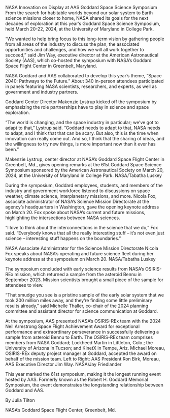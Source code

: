 NASA Innovation on Display at AAS Goddard Space Science Symposium 
 From the search for habitable worlds beyond our solar system to Earth science missions closer to home, NASA shared its goals for the next decades of exploration at this year’s Goddard Space Science Symposium, held March 20-22, 2024, at the University of Maryland in College Park.

“We wanted to help bring focus to this long-term vision by gathering people from all areas of the industry to discuss the plan, the associated opportunities and challenges, and how we will all work together to succeed,” said Jim Way, executive director at the American Astronautical Society (AAS), which co-hosted the symposium with NASA’s Goddard Space Flight Center in Greenbelt, Maryland.

NASA Goddard and AAS collaborated to develop this year’s theme, “Space 2040: Pathways to the Future.” About 340 in-person attendees participated in panels featuring NASA scientists, researchers, and experts, as well as government and industry partners.

Goddard Center Director Makenzie Lystrup kicked off the symposium by emphasizing the role partnerships have to play in science and space exploration.

“The world is changing, and the space industry in particular; we’ve got to adapt to that,” Lystrup said. “Goddard needs to adapt to that, NASA needs to adapt, and I think that that can be scary. But also, this is the time when innovation can really come out. And so, I think that the sharing of ideas, and the willingness to try new things, is more important now than it ever has been.”

Makenzie Lystrup, center director at NASA’s Goddard Space Flight Center in Greenbelt, Md., gives opening remarks at the 61st Goddard Space Science Symposium sponsored by the American Astronautical Society on March 20, 2024, at the University of Maryland in College Park. NASA/Tabatha Luskey

During the symposium, Goddard employees, students, and members of the industry and government workforce listened to discussions on space weather, climate science, interplanetary missions, and more. Nicola Fox, associate administrator of NASA’s Science Mission Directorate at the agency’s headquarters in Washington, gave the opening keynote address on March 20. Fox spoke about NASA’s current and future missions, highlighting the intersections between NASA sciences.

“I love to think about the interconnections in the science that we do,” Fox said. “Everybody knows that all the really interesting stuff – it’s not even just science – interesting stuff happens on the boundaries.”

NASA Associate Administrator for the Science Mission Directorate Nicola Fox speaks about NASA’s operating and future science fleet during her keynote address at the symposium on March 20. NASA/Tabatha Luskey

The symposium concluded with early science results from NASA’s OSIRIS-REx mission, which returned a sample from the asteroid Bennu in September 2023. Mission scientists brought a small piece of the sample for attendees to view.

“That smudge you see is a pristine sample of the early solar system that we took 200 million miles away, and they’re finding some little preliminary results already,” said Michelle Thaller, co-chair of the 2024 planning committee and assistant director for science communication at Goddard.

At the symposium, AAS presented NASA’s OSIRIS-REx team with the 2024 Neil Armstrong Space Flight Achievement Award for exceptional performance and extraordinary perseverance in successfully delivering a sample from asteroid Bennu to Earth. The OSIRIS-REx team comprises members from NASA Goddard; Lockheed Martin in Littleton, Colo.; the University of Arizona in Tucson; and KinetX in Tempe, Ariz. Michael Moreau, OSIRIS-REx deputy project manager at Goddard, accepted the award on behalf of the mission team. Left to Right: AAS President Ron Birk, Moreau, AAS Executive Director Jim Way. NASA/Jay Friedlander

This year marked the 61st symposium, making it the longest running event hosted by AAS. Formerly known as the Robert H. Goddard Memorial Symposium, the event demonstrates the longstanding relationship between Goddard and AAS.

By Julia Tilton

NASA’s Goddard Space Flight Center, Greenbelt, Md.